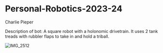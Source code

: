 # Personal-Robotics-2023-24
Charlie Pieper

Description of bot:
A square robot with a holonomic drivetrain. It uses 2 tank treads with rubbler flaps to take in and hold a triball.

![IMG_2512](https://github.com/CommandeCheese/Personal-Robotics-2023-24/assets/120412406/654a8007-9231-412d-b063-f4855b5a4028)
